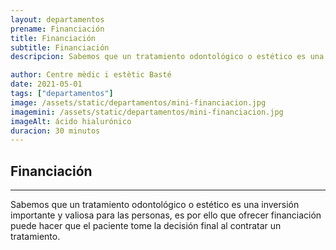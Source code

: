 ```yaml
---
layout: departamentos
prename: Financiación
title: Financiación
subtitle: Financiación
descripcion: Sabemos que un tratamiento odontológico o estético es una inversión importante y valiosa para las personas, es por ello que ofrecer financiación puede hacer que el paciente tome la decisión final al contratar un tratamiento.

author: Centre mèdic i estètic Basté
date: 2021-05-01
tags: ["departamentos"]
image: /assets/static/departamentos/mini-financiacion.jpg
imagemini: /assets/static/departamentos/mini-financiacion.jpg
imageAlt: ácido hialurónico
duracion: 30 minutos
---
```



## Financiación
___




Sabemos que un tratamiento odontológico o estético es una inversión importante y valiosa para las personas, es por ello que ofrecer financiación puede hacer que el paciente tome la decisión final al contratar un tratamiento.

